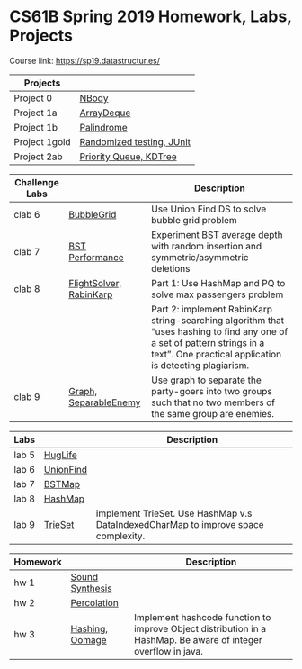 # CS61B Spring 2019 Homework, Labs, Projects
Course link: https://sp19.datastructur.es/

|Projects|         |
|---------|---------|
| Project 0    |[NBody](https://github.com/HUA1846/CS61B_Self_Study/tree/main/Project_0)
| Project 1a   |[ArrayDeque](https://github.com/HUA1846/CS61B_Self_Study/tree/main/Project_1a)
| Project 1b    |[Palindrome](https://github.com/HUA1846/CS61B_Self_Study/tree/main/project_1b)
| Project 1gold |[Randomized testing, JUnit](https://github.com/HUA1846/CS61B_Self_Study/tree/main/project_1gold)
| Project 2ab    |[Priority Queue, KDTree](https://github.com/HUA1846/CS61B_Self_Study/tree/main/proj2ab/bearmaps)

|Challenge Labs|         |Description |
|--------------|---------|-----------------|
| clab 6    |[BubbleGrid](https://github.com/HUA1846/CS61B_Self_Study/tree/main/clab6%20-BubbleGrid)|Use Union Find DS to solve bubble grid problem
| clab 7    |[BST Performance](https://github.com/HUA1846/CS61B_Self_Study/tree/main/clab7)|Experiment BST average depth with random insertion and symmetric/asymmetric deletions 
| clab 8    |[FlightSolver, RabinKarp](https://github.com/HUA1846/Berkeley_CS61B_Spring2019/tree/main/clab8)|Part 1: Use HashMap and PQ to solve max passengers problem
|           ||Part 2: implement RabinKarp string-searching algorithm that “uses hashing to find any one of a set of pattern strings in a text”. One practical application is detecting plagiarism.
| clab 9    |[Graph, SeparableEnemy](https://github.com/HUA1846/Berkeley_CS61B_Spring2019/tree/main/clab9)|Use graph to separate the party-goers into two groups such that no two members of the same group are enemies.

|Labs |             | Description |
|---------|---------|-------------|
| lab 5    |[HugLife](https://github.com/HUA1846/CS61B_Self_Study/tree/main/lab5) |
| lab 6    |[UnionFind](https://github.com/HUA1846/CS61B_Self_Study/tree/main/lab6%20UnionFind) |
| lab 7    |[BSTMap](https://github.com/HUA1846/CS61B_Self_Study/tree/main/lab7) |
| lab 8    |[HashMap](https://github.com/HUA1846/Berkeley_CS61B_Spring2019/tree/main/lab8) |
| lab 9    |[TrieSet](https://github.com/HUA1846/Berkeley_CS61B_Spring2019/tree/main/lab9) |implement TrieSet. Use HashMap v.s DataIndexedCharMap to improve space complexity.

|Homework |         | Description |
|---------|---------|-------------|
| hw 1    |[Sound Synthesis](https://github.com/HUA1846/CS61B_Self_Study/tree/main/hw1%20-%20Sound%20Synthesis)
| hw 2    |[Percolation](https://github.com/HUA1846/CS61B_Self_Study/tree/main/hw2)
| hw 3    |[Hashing, Oomage](https://github.com/HUA1846/Berkeley_CS61B_Spring2019/tree/main/hw3%20-%20Hashing/hw3/hash)|Implement hashcode function to improve Object distribution in a HashMap. Be aware of integer overflow in java.
